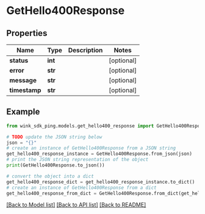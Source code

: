 # GetHello400Response


## Properties

Name | Type | Description | Notes
------------ | ------------- | ------------- | -------------
**status** | **int** |  | [optional] 
**error** | **str** |  | [optional] 
**message** | **str** |  | [optional] 
**timestamp** | **str** |  | [optional] 

## Example

```python
from wink_sdk_ping.models.get_hello400_response import GetHello400Response

# TODO update the JSON string below
json = "{}"
# create an instance of GetHello400Response from a JSON string
get_hello400_response_instance = GetHello400Response.from_json(json)
# print the JSON string representation of the object
print(GetHello400Response.to_json())

# convert the object into a dict
get_hello400_response_dict = get_hello400_response_instance.to_dict()
# create an instance of GetHello400Response from a dict
get_hello400_response_from_dict = GetHello400Response.from_dict(get_hello400_response_dict)
```
[[Back to Model list]](../README.md#documentation-for-models) [[Back to API list]](../README.md#documentation-for-api-endpoints) [[Back to README]](../README.md)


